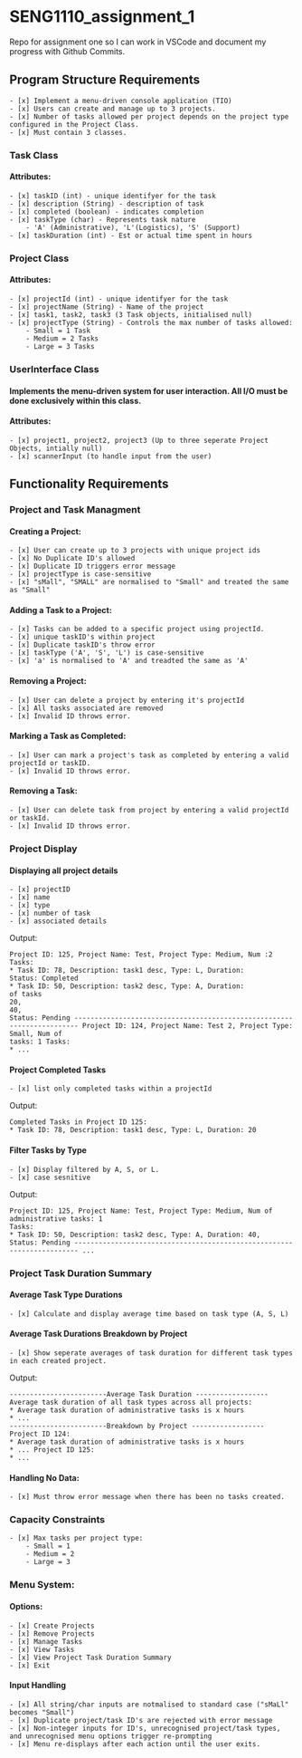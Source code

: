 # SENG1110_assignment_1
Repo for assignment one so I can work in VSCode and document my progress with Github Commits. 

## Program Structure Requirements
    - [x] Implement a menu-driven console application (TIO)
    - [x] Users can create and manage up to 3 projects.
    - [x] Number of tasks allowed per project depends on the project type configured in the Project Class. 
    - [x] Must contain 3 classes.

### Task Class
#### Attributes:
    - [x] taskID (int) - unique identifyer for the task
    - [x] description (String) - description of task
    - [x] completed (boolean) - indicates completion
    - [x] taskType (char) - Represents task nature 
        - 'A' (Administrative), 'L'(Logistics), 'S' (Support)
    - [x] taskDuration (int) - Est or actual time spent in hours

### Project Class
#### Attributes:
    - [x] projectId (int) - unique identifyer for the task
    - [x] projectName (String) - Name of the project
    - [x] task1, task2, task3 (3 Task objects, initialised null)
    - [x] projectType (String) - Controls the max number of tasks allowed:
        - Small = 1 Task
        - Medium = 2 Tasks
        - Large = 3 Tasks

### UserInterface Class
#### Implements the menu-driven system for user interaction. All I/O must be done exclusively within this class. 
#### Attributes:
    - [x] project1, project2, project3 (Up to three seperate Project Objects, intially null)
    - [x] scannerInput (to handle input from the user)

## Functionality Requirements
### Project and Task Managment

#### Creating a Project:
    - [x] User can create up to 3 projects with unique project ids
    - [x] No Duplicate ID's allowed
    - [x] Duplicate ID triggers error message
    - [x] projectType is case-sensitive 
    - [x] "sMall", "SMALL" are normalised to "Small" and treated the same as "Small"

#### Adding a Task to a Project:
    - [x] Tasks can be added to a specific project using projectId.
    - [x] unique taskID's within project
    - [x] Duplicate taskID's throw error
    - [x] taskType ('A', 'S', 'L') is case-sensitive
    - [x] 'a' is normalised to 'A' and treadted the same as 'A'

#### Removing a Project:
    - [x] User can delete a project by entering it's projectId
    - [x] All tasks associated are removed
    - [x] Invalid ID throws error.

#### Marking a Task as Completed:
    - [x] User can mark a project's task as completed by entering a valid projectId or taskID. 
    - [x] Invalid ID throws error.

#### Removing a Task:
    - [x] User can delete task from project by entering a valid projectId or taskId.
    - [x] Invalid ID throws error. 

### Project Display
#### Displaying all project details
    - [x] projectID
    - [x] name
    - [x] type
    - [x] number of task
    - [x] associated details


Output:

```
Project ID: 125, Project Name: Test, Project Type: Medium, Num :2
Tasks:
* Task ID: 78, Description: task1 desc, Type: L, Duration:
Status: Completed
* Task ID: 50, Description: task2 desc, Type: A, Duration:
of tasks
20,
40,
Status: Pending ----------------------------------------------------------------------- Project ID: 124, Project Name: Test 2, Project Type: Small, Num of
tasks: 1 Tasks:
* ...
```

#### Project Completed Tasks
    - [x] list only completed tasks within a projectId

Output:
```
Completed Tasks in Project ID 125:
* Task ID: 78, Description: task1 desc, Type: L, Duration: 20
```

#### Filter Tasks by Type
    - [x] Display filtered by A, S, or L.
    - [x] case sesnitive

Output:
```
Project ID: 125, Project Name: Test, Project Type: Medium, Num of administrative tasks: 1
Tasks:
* Task ID: 50, Description: task2 desc, Type: A, Duration: 40,
Status: Pending ----------------------------------------------------------------------- ...
```

### Project Task Duration Summary
#### Average Task Type Durations
    - [x] Calculate and display average time based on task type (A, S, L)

#### Average Task Durations Breakdown by Project
    - [x] Show seperate averages of task duration for different task types in each created project. 

Output:

```
------------------------Average Task Duration ------------------ Average task duration of all task types across all projects:
* Average task duration of administrative tasks is x hours
* ...
------------------------Breakdown by Project ------------------ Project ID 124:
* Average task duration of administrative tasks is x hours
* ... Project ID 125:
* ...
```

#### Handling No Data:
    - [x] Must throw error message when there has been no tasks created.

### Capacity Constraints
    - [x] Max tasks per project type:
        - Small = 1
        - Medium = 2
        - Large = 3

### Menu System:
#### Options:
    - [x] Create Projects
    - [x] Remove Projects
    - [x] Manage Tasks
    - [x] View Tasks
    - [x] View Project Task Duration Summary
    - [x] Exit

#### Input Handling
    - [x] All string/char inputs are notmalised to standard case ("sMaLl" becomes "Small")
    - [x] Duplicate project/task ID's are rejected with error message
    - [x] Non-integer inputs for ID's, unrecognised project/task types, and unrecognised menu options trigger re-prompting
    - [x] Menu re-displays after each action until the user exits.
    